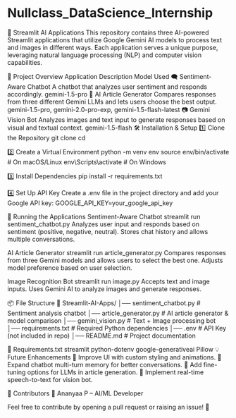 # Nullclass_DataScience_Internship
📌 Streamlit AI Applications
This repository contains three AI-powered Streamlit applications that utilize Google Gemini AI models to process text and images in different ways. Each application serves a unique purpose, leveraging natural language processing (NLP) and computer vision capabilities.

📜 Project Overview
Application	Description	Model Used
🗨️ Sentiment-Aware Chatbot	A chatbot that analyzes user sentiment and responds accordingly.	gemini-1.5-pro
📝 AI Article Generator	Compares responses from three different Gemini LLMs and lets users choose the best output.	gemini-1.5-pro, gemini-2.0-pro-exp, gemini-1.5-flash-latest
📷 Gemini Vision Bot	Analyzes images and text input to generate responses based on visual and textual context.	gemini-1.5-flash
🛠 Installation & Setup
1️⃣ Clone the Repository
git clone 
cd 

2️⃣ Create a Virtual Environment
python -m venv env
source env/bin/activate  # On macOS/Linux
env\Scripts\activate     # On Windows

3️⃣ Install Dependencies
pip install -r requirements.txt

4️⃣ Set Up API Key
Create a .env file in the project directory and add your Google API key:
GOOGLE_API_KEY=your_google_api_key

🚀 Running the Applications
Sentiment-Aware Chatbot
streamlit run sentiment_chatbot.py
Analyzes user input and responds based on sentiment (positive, negative, neutral).
Stores chat history and allows multiple conversations.

AI Article Generator
streamlit run article_generator.py
Compares responses from three Gemini models and allows users to select the best one.
Adjusts model preference based on user selection.

Image Recognition Bot
streamlit run image.py
Accepts text and image inputs.
Uses Gemini AI to analyze images and generate responses.

📦 File Structure
📁 Streamlit-AI-Apps/
│── sentiment_chatbot.py   # Sentiment analysis chatbot
│── article_generator.py   # AI article generator & model comparison
│── gemini_vision.py       # Text + Image processing bot
│── requirements.txt       # Required Python dependencies
│── .env                   # API Key (not included in repo)
│── README.md              # Project documentation

📌 Requirements.txt
streamlit
python-dotenv
google-generativeai
Pillow
💡 Future Enhancements
🔹 Improve UI with custom styling and animations.
🔹 Expand chatbot multi-turn memory for better conversations.
🔹 Add fine-tuning options for LLMs in article generation.
🔹 Implement real-time speech-to-text for vision bot.

🙌 Contributors
👤 Ananyaa P – AI/ML Developer

Feel free to contribute by opening a pull request or raising an issue! 🚀
